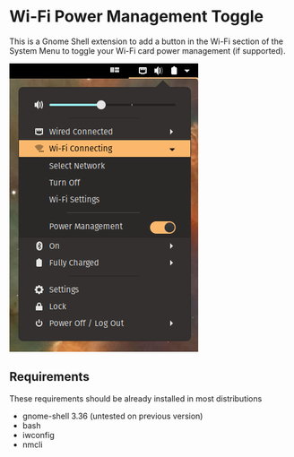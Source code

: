 # Wi-Fi Power Management Toggle
This is a Gnome Shell extension to add a button in the Wi-Fi section of the System Menu to toggle your Wi-Fi card power management (if supported).

![Screenshot](screenshot.png?raw=true)

## Requirements
These requirements should be already installed in most distributions
* gnome-shell 3.36 (untested on previous version)
* bash
* iwconfig
* nmcli
